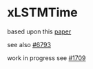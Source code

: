 # xLSTMTime

based upon this [paper](https://arxiv.org/pdf/2407.10240)

see also [#6793](https://github.com/sktime/sktime/issues/6793)




work in progress see [#1709](https://github.com/sktime/pytorch-forecasting/pull/1709)
